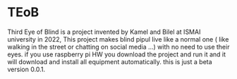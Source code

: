 # TEoB
Third Eye of Blind is a project invented by Kamel and Bilel at ISMAI university in 2022, This project makes blind pipul live like a normal one ( like walking in the street or chatting on social media ...) with no need to use their eyes. if you use raspberry pi HW you download the project and run it and it will download and install all equipment automatically. this is just a beta version 0.0.1.
